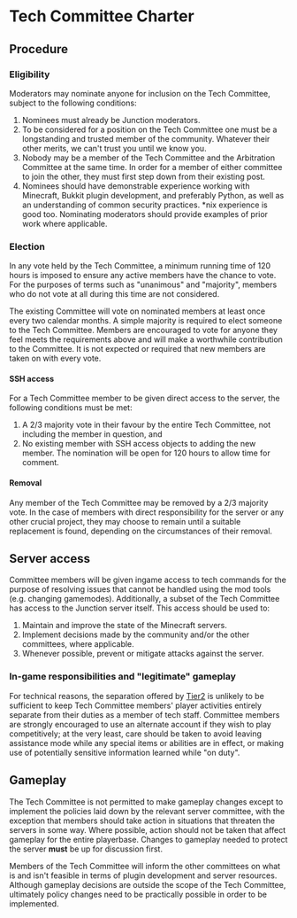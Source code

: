 # Tech Committee Charter

## Procedure

### Eligibility

Moderators may nominate anyone for inclusion on the Tech Committee, subject to the following conditions:

1. Nominees must already be Junction moderators.
2. To be considered for a position on the Tech Committee one must be a longstanding and trusted member of the community. Whatever their other merits, we can't trust you until we know you.
3. Nobody may be a member of the Tech Committee and the Arbitration Committee at the same time. In order for a member of either committee to join the other, they must first step down from their existing post.
4. Nominees should have demonstrable experience working with Minecraft, Bukkit plugin development, and preferably Python, as well as an understanding of common security practices. *nix experience is good too. Nominating moderators should provide examples of prior work where applicable.

### Election

In any vote held by the Tech Committee, a minimum running time of 120 hours is imposed to ensure any active members have the chance to vote. For the purposes of terms such as "unanimous" and "majority", members who do not vote at all during this time are not considered.

The existing Committee will vote on nominated members at least once every two calendar months. A simple majority is required to elect someone to the Tech Committee. Members are encouraged to vote for anyone they feel meets the requirements above and will make a worthwhile contribution to the Committee. It is not expected or required that new members are taken on with every vote.

#### SSH access

For a Tech Committee member to be given direct access to the server, the following conditions must be met:

1. A 2/3 majority vote in their favour by the entire Tech Committee, not including the member in question, and
2. No existing member with SSH access objects to adding the new member. The nomination will be open for 120 hours to allow time for comment.

#### Removal

Any member of the Tech Committee may be removed by a 2/3 majority vote. In the case of members with direct responsibility for the server or any other crucial project, they may choose to remain until a suitable replacement is found, depending on the circumstances of their removal.

## Server access

Committee members will be given ingame access to tech commands for the purpose of resolving issues that cannot be handled using the mod tools (e.g. changing gamemodes). Additionally, a subset of the Tech Committee has access to the Junction server itself. This access should be used to:

1. Maintain and improve the state of the Minecraft servers.
2. Implement decisions made by the community and/or the other committees, where applicable.
3. Whenever possible, prevent or mitigate attacks against the server.

### In-game responsibilities and "legitimate" gameplay

For technical reasons, the separation offered by [Tier2](https://github.com/JunctionAt/Tier2) is unlikely to be sufficient to keep Tech Committee members' player activities entirely separate from their duties as a member of tech staff. Committee members are strongly encouraged to use an alternate account if they wish to play competitively; at the very least, care should be taken to avoid leaving assistance mode while any special items or abilities are in effect, or making use of potentially sensitive information learned while "on duty".

## Gameplay

The Tech Committee is not permitted to make gameplay changes except to implement the policies laid down by the relevant server committee, with the exception that members should take action in situations that threaten the servers in some way. Where possible, action should not be taken that affect gameplay for the entire playerbase. Changes to gameplay needed to protect the server **must** be up for discussion first.

Members of the Tech Committee will inform the other committees on what is and isn't feasible in terms of plugin development and server resources. Although gameplay decisions are outside the scope of the Tech Committee, ultimately policy changes need to be practically possible in order to be implemented.
